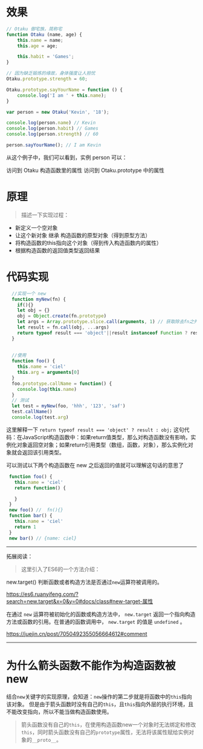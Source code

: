 # 效果

```JavaScript
// Otaku 御宅族，简称宅
function Otaku (name, age) {
    this.name = name;
    this.age = age;

    this.habit = 'Games';
}

// 因为缺乏锻炼的缘故，身体强度让人担忧
Otaku.prototype.strength = 60;

Otaku.prototype.sayYourName = function () {
    console.log('I am ' + this.name);
}

var person = new Otaku('Kevin', '18');

console.log(person.name) // Kevin
console.log(person.habit) // Games
console.log(person.strength) // 60

person.sayYourName(); // I am Kevin


```



从这个例子中，我们可以看到，实例 person 可以：

访问到 Otaku 构造函数里的属性
访问到 Otaku.prototype 中的属性





# 原理

> 描述一下实现过程：

- 新定义一个空对象
- 让这个新对象 继承 构造函数的原型对象（得到原型方法）
- 将构造函数的this指向这个对象（得到传入构造函数内的属性）
- 根据构造函数的返回值类型返回结果





# 代码实现



```JavaScript
  //实现一个 new 
  function myNew(fn) {
    if(){}
    let obj = {}
    obj = Object.create(fn.prototype) 
    let args = Array.prototype.slice.call(arguments, 1) // 获取除去fn之外的参数
    let result = fn.call(obj, ...args)
    return typeof result === 'object'||result instanceof Function ? result : obj;
  }
  
  
  //使用
  function foo() {
    this.name = 'ciel'
    this.arg = arguments[0]
  }
  foo.prototype.callName = function() {
    console.log(this.name)
  }
  // 测试
  let test = myNew(foo, 'hhh', '123', 'saf')
  test.callName()
  console.log(test.arg)

```

这里解释一下 `return typeof result === 'object' ? result : obj;` 这句代码：在JavaScript构造函数中：如果return值类型，那么对构造函数没有影响，实例化对象返回空对象；如果return引用类型（数组，函数，对象），那么实例化对象就会返回该引用类型。



 可以测试以下两个构造函数在 new 之后返回的值就可以理解这句话的意思了

```JavaScript
 function foo() {
   this.name = 'ciel'
   return function() {

   }
 }
 new foo() //  fn(){}
 function bar() {
   this.name = 'ciel'
   return 1
 }
 new bar() // {name: ciel}

```







---

拓展阅读：

> 这里引入了ES6的一个方法介绍：

new.target()   判断函数或者构造方法是否通过`new`运算符被调用的。

https://es6.ruanyifeng.com/?search=new.target&x=0&y=0#docs/class#new-target-属性

在通过 `new` 运算符被初始化的函数或构造方法中， `new.target` 返回一个指向构造方法或函数的引用。在普通的函数调用中， `new.target` 的值是 `undefined` 。









https://juejin.cn/post/7050492355056664612#comment







---

# 为什么箭头函数不能作为构造函数被new
结合`new`关键字的实现原理，会知道：`new`操作的第二步就是将函数中的`this`指向该对象。 但是由于箭头函数时没有自己的`this`，且`this`指向外层的执行环境，且不能改变指向，所以不能当做构造函数使用。


<LazyImage src="/images/codeImgFiles/javascript/new/new1.png" />



> 箭头函数没有自己的`this`，在使用构造函数new一个对象时无法绑定和修改`this`，同时箭头函数没有自己的`prototype`属性，无法将该属性赋给实例对象的`__proto__`。